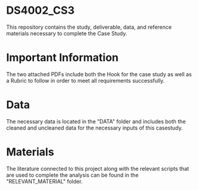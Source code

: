 # DS4002_CS3
This repository contains the study, deliverable, data, and reference materials necessary to complete the Case Study.
# Important Information
The two attached PDFs include both the Hook for the case study as well as a Rubric to follow in order to meet all requirements successfully.
# Data
The necessary data is located in the "DATA" folder and includes both the cleaned and uncleaned data for the necessary inputs of this casestudy. 
# Materials 
The literature connected to this project along with the relevant scripts that are used to complete the analysis can be found in the "RELEVANT_MATERIAL" folder. 
